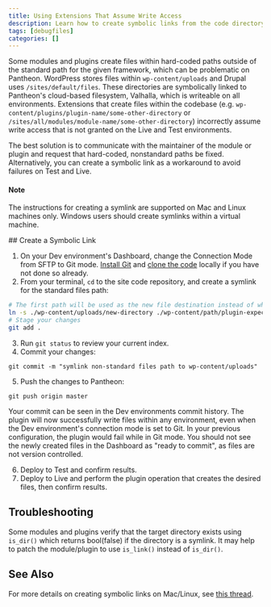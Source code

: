 ```yaml
---
title: Using Extensions That Assume Write Access
description: Learn how to create symbolic links from the code directory to a file.
tags: [debugfiles]
categories: []
---
```

Some modules and plugins create files within hard-coded paths outside of the standard path for the given framework, which can be problematic on Pantheon. WordPress stores files within `wp-content/uploads` and Drupal uses `/sites/default/files`. These directories are symbolically linked to Pantheon's cloud-based filesystem, Valhalla, which is writeable on all environments. Extensions that create files within the codebase (e.g. `wp-content/plugins/plugin-name/some-other-directory` or `/sites/all/modules/module-name/some-other-directory`) incorrectly assume write access that is not granted on the Live and Test environments.

The best solution is to communicate with the maintainer of the module or plugin and request that hard-coded, nonstandard paths be fixed. Alternatively, you can create a symbolic link as a workaround to avoid failures on Test and Live.

<div class="alert alert-info">
<h4 class="info">Note</h4>
<p>The instructions for creating a symlink are supported on Mac and Linux machines only. Windows users should create symlinks within a virtual machine.</p>
</div>
## Create a Symbolic Link

1. On your Dev environment's Dashboard, change the Connection Mode from SFTP to Git mode. [Install Git](/docs/git/#install-git) and [clone the code](/docs/git/#clone-your-site-codebase) locally if you have not done so already.
2. From your terminal, `cd` to the site code repository, and create a symlink for the standard files path:

 ```bash
 # The first path will be used as the new file destination instead of whatever path the plugin assumed write access to
 ln -s ./wp-content/uploads/new-directory ./wp-content/path/plugin-expects-to-write-to
 # Stage your changes
 git add .
 ```

3. Run `git status` to review your current index.
4. Commit your changes:

 ```
 git commit -m "symlink non-standard files path to wp-content/uploads"
 ```

5. Push the changes to Pantheon:

 ```
 git push origin master
 ```

 Your commit can be seen in the Dev environments commit history. The plugin will now successfully write files within any environment, even when the Dev environment's connection mode is set to Git. In your previous configuration, the plugin would fail while in Git mode. You should not see the newly created files in the Dashboard as "ready to commit", as files are not version controlled.

6. Deploy to Test and confirm results.
7. Deploy to Live and perform the plugin operation that creates the desired files, then confirm results.

## Troubleshooting
Some modules and plugins verify that the target directory exists using `is_dir()` which returns bool(false) if the directory is a symlink. It may help to patch the module/plugin to use `is_link()` instead of `is_dir()`.

## See Also		
For more details on creating symbolic links on Mac/Linux, see [this thread](https://apple.stackexchange.com/questions/115646/how-can-i-create-a-symbolic-link-in-terminal).		
